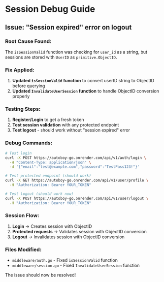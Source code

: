 # Session Debug Guide

## Issue: "Session expired" error on logout

### Root Cause Found:
The `isSessionValid` function was checking for `user_id` as a string, but sessions are stored with `UserID` as `primitive.ObjectID`.

### Fix Applied:
1. **Updated `isSessionValid` function** to convert userID string to ObjectID before querying
2. **Updated `InvalidateUserSession` function** to handle ObjectID conversion properly

### Testing Steps:

1. **Register/Login** to get a fresh token
2. **Test session validation** with any protected endpoint
3. **Test logout** - should work without "session expired" error

### Debug Commands:

```bash
# Test login
curl -X POST https://autoboy-go.onrender.com/api/v1/auth/login \
  -H "Content-Type: application/json" \
  -d '{"email":"test@example.com","password":"TestPass123!"}'

# Test protected endpoint (should work)
curl -X GET https://autoboy-go.onrender.com/api/v1/user/profile \
  -H "Authorization: Bearer YOUR_TOKEN"

# Test logout (should work now)
curl -X POST https://autoboy-go.onrender.com/api/v1/user/logout \
  -H "Authorization: Bearer YOUR_TOKEN"
```

### Session Flow:
1. **Login** → Creates session with ObjectID
2. **Protected requests** → Validates session with ObjectID conversion
3. **Logout** → Invalidates session with ObjectID conversion

### Files Modified:
- `middleware/auth.go` - Fixed `isSessionValid` function
- `middleware/session.go` - Fixed `InvalidateUserSession` function

The issue should now be resolved!